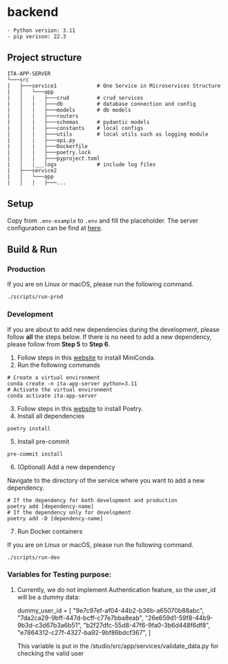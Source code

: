 # backend

    - Python version: 3.11
    - pip verison: 22.3

## Project structure

```
ITA-APP-SERVER
└───src
|   ├───service1             # One Service in Microservices Structure
|   │   └───app
|   │   |   ├───crud         # crud services
|   │   |   ├───db           # database connection and config
|   │   |   ├───models       # db models
|   │   |   ├───routers
|   │   |   ├───schemas      # pydantic models
|   │   |   ├───constants    # local configs
|   │   |   ├───utils        # local utils such as logging module
|   │   |   ├───api.py
|   │   |   ├───Dockerfile
|   │   |   ├───poetry.lock
|   │   |   ├───pyproject.toml
|   |   |___logs             # include log files
|   ├───service2
|   │   └───app
|   │   |   ├───...
```

## Setup

Copy from `.env-example` to `.env` and fill the placeholder. The server configuration can be find at [here](https://deltacognition.sharepoint.com/:t:/s/ITA-IntelligentTalentAllocation-TechHub/EeoEvefN-59EqEKNdRv_avMBuupGShZp4dxIzxiWejSs5A?e=z8VDak).

## Build & Run

### Production

If you are on Linux or macOS, please run the following command.

    ./scripts/run-prod

### Development

If you are about to add new dependencies during the development, please follow **all** the steps below. If there is no need to add a new dependency, please follow from **Step 5** to **Step 6**.

1. Follow steps in this [website](https://docs.conda.io/en/latest/miniconda.html#installing) to install MiniConda.
2. Run the following commands

```shell
# Create a virtual environment
conda create -n ita-app-server python=3.11
# Activate the virtual environment
conda activate ita-app-server
```

3. Follow steps in this [website](https://python-poetry.org/docs/#installation) to install Poetry.
4. Install all dependencies

```
poetry install
```

5. Install pre-commit

```
pre-commit install
```

6. (Optional) Add a new dependency

Navigate to the directory of the service where you want to add a new dependency.

```shell
# If the dependency for both development and production
poetry add [dependency-name]
# If the dependency only for development
poetry add -D [dependency-name]
```

7. Run Docker containers

If you are on Linux or macOS, please run the following command.

    ./scripts/run-dev

### Variables for Testing purpose:
1. Currently, we do not implement Authentication feature, so the user_id will be a dummy data:

    dummy_user_id = [
        "9e7c97ef-af04-44b2-b36b-a65070b88abc",
        "7da2ca29-9bff-447d-bcff-c77e7bba8eab",
        "26e659d1-59f8-44b9-9b3d-c3d67b3a6b51",
        "b2f27dfc-55d8-47f6-9fa0-3b6d448f6df8",
        "e7864312-c27f-4327-ba92-9bf86bdcf367",
    ]

    This variable is put in the /studio/src/app/services/validate_data.py for checking the valid user
